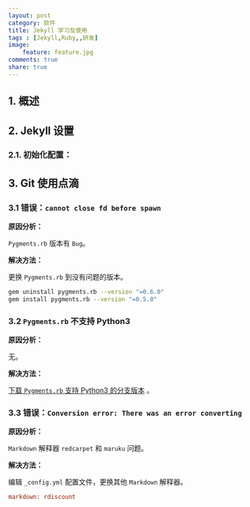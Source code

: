 ```yaml
---
layout: post
category: 软件
title: Jekyll 学习及使用
tags : [Jekyll,Ruby,,研发]
image:
    feature: feature.jpg
comments: true
share: true
---
```


## 1. 概述


## 2. Jekyll 设置

### 2.1. 初始化配置：

## 3. Git 使用点滴

### 3.1 错误：`cannot close fd before spawn`

**原因分析：**

`Pygments.rb` 版本有 `Bug`。

**解决方法：**

更换 `Pygments.rb` 到没有问题的版本。

```bash
gem uninstall pygments.rb --version "=0.6.0"
gem install pygments.rb --version "=0.5.0"
```

### 3.2 `Pygments.rb` 不支持 Python3

**原因分析：**

无。

**解决方法：**

[下载 `Pygments.rb` 支持 Python3 的分支版本](https://github.com/tmm1/pygments.rb/tree/support-python3) 。

### 3.3 错误：`Conversion error: There was an error converting`

**原因分析：**

`Markdown` 解释器 `redcarpet` 和 `maruku` 问题。

**解决方法：**

编辑 `_config.yml` 配置文件，更换其他 `Markdown` 解释器。

```cfg
markdown: rdiscount
```

